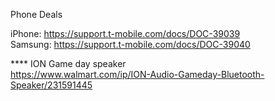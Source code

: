 


Phone Deals     
    
iPhone: https://support.t-mobile.com/docs/DOC-39039   
Samsung: https://support.t-mobile.com/docs/DOC-39040    
    
    

****  ION Game day speaker      
https://www.walmart.com/ip/ION-Audio-Gameday-Bluetooth-Speaker/231591445      
